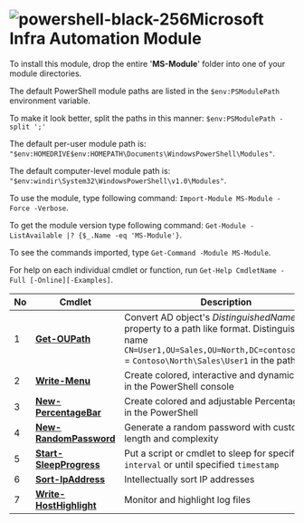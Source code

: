 # ![powershell-black-256](https://user-images.githubusercontent.com/6964549/49572827-4b870680-f945-11e8-9132-7f8e69bc7247.png)Microsoft Infra Automation Module

To install this module, drop the entire '<b>MS-Module</b>' folder into one of your module directories.

The default PowerShell module paths are listed in the `$env:PSModulePath` environment variable.

To make it look better, split the paths in this manner: `$env:PSModulePath -split ';'`

The default per-user module path is: `"$env:HOMEDRIVE$env:HOMEPATH\Documents\WindowsPowerShell\Modules"`.

The default computer-level module path is: `"$env:windir\System32\WindowsPowerShell\v1.0\Modules"`.

To use the module, type following command: `Import-Module MS-Module -Force -Verbose`.

To get the module version type following command: `Get-Module -ListAvailable |? {$_.Name -eq 'MS-Module'}`.

To see the commands imported, type `Get-Command -Module MS-Module`.

For help on each individual cmdlet or function, run `Get-Help CmdletName -Full [-Online][-Examples]`.

|No|Cmdlet|Description|
|----|----|----|
|1|[<b>Get-OUPath</b>](https://ps1code.com/category/powershell/ms-module/)|Convert AD object's <i>DistinguishedName</i> property to a path like format. Distinguished name `CN=User1,OU=Sales,OU=North,DC=contoso,DC=com` = `Contoso\North\Sales\User1` in the path format|
|2|[<b>Write-Menu</b>](https://ps1code.com/2016/04/21/write-menu-powershell)|Create colored, interactive and dynamic Menu in the PowerShell console|
|3|[<b>New-PercentageBar</b>](https://ps1code.com/2016/07/16/percentage-bar-powershell)|Create colored and adjustable Percentage Bar in the PowerShell|
|4|[<b>New-RandomPassword</b>](https://cloud.githubusercontent.com/assets/6964549/17292816/ec6ad06c-57f4-11e6-9c36-7ead98ba6e99.png)|Generate a random password with custom length and complexity|
|5|[<b>Start-SleepProgress</b>](https://ps1code.com/2016/11/20/sleep-powershell-scripts-progress-bar)|Put a script or cmdlet to sleep for specified `interval` or until specified `timestamp`|
|6|[<b>Sort-IpAddress</b>](https://ps1code.com/2017/10/26/sort-ip-address-powershell)|Intellectually sort IP addresses|
|7|[<b>Write-HostHighlight</b>](https://ps1code.com/2019/01/22/highlight-powershell)|Monitor and highlight log files|
